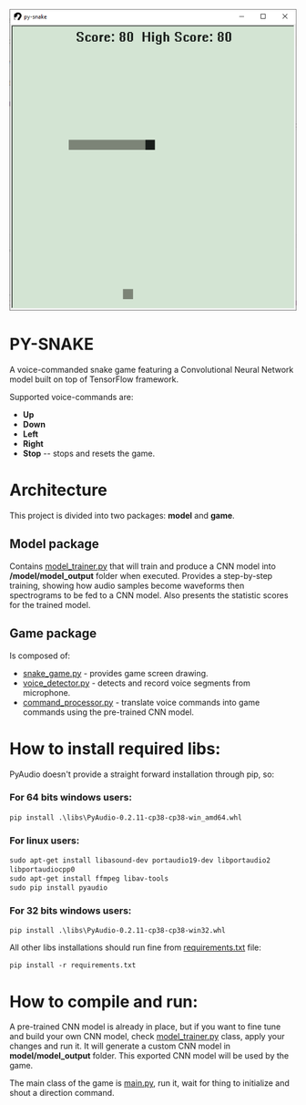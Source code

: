 <p align="center">
  <img src="/assets/screenshot.png">
</p>

# PY-SNAKE

A voice-commanded snake game featuring a Convolutional Neural Network model built on top of TensorFlow framework.

Supported voice-commands are:

- **Up**
- **Down**
- **Left**
- **Right**
- **Stop** -- stops and resets the game.

# Architecture

This project is divided into two packages: **model** and **game**. 

## Model package

Contains [model_trainer.py](model/model_trainer.py) that will train and produce a CNN model into 
**/model/model_output** folder when executed. Provides a step-by-step training, showing how audio samples
become waveforms then spectrograms to be fed to a CNN model. Also presents the statistic scores for
the trained model.

## Game package

Is composed of:

 - [snake_game.py](game/snake_game.py) - provides game screen drawing.
 - [voice_detector.py](game/voice_detector.py) - detects and record voice segments from microphone.
 - [command_processor.py](game/command_processor.py) - translate voice commands into game commands using the 
pre-trained CNN model.

# How to install required libs:

PyAudio doesn't provide a straight forward installation through pip, so:

### For 64 bits windows users:

    pip install .\libs\PyAudio-0.2.11-cp38-cp38-win_amd64.whl

### For linux users:

    sudo apt-get install libasound-dev portaudio19-dev libportaudio2 libportaudiocpp0
    sudo apt-get install ffmpeg libav-tools
    sudo pip install pyaudio

### For 32 bits windows users:
    
    pip install .\libs\PyAudio-0.2.11-cp38-cp38-win32.whl


All other libs installations should run fine from [requirements.txt](requirements.txt) file:

    pip install -r requirements.txt


# How to compile and run:

A pre-trained CNN model is already in place, but if you want to fine tune and build your own CNN model, check [model_trainer.py](model/model_trainer.py) class, 
apply your changes and run it. It will generate a custom CNN model in **model/model_output** folder. This exported
CNN model will be used by the game.

The main class of the game is [main.py](__main__.py), run it, wait for thing to initialize and shout a direction command.


